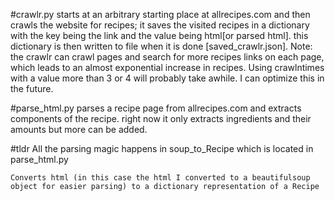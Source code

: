 #crawlr.py 
starts at an arbitrary starting place at allrecipes.com and then crawls the website for recipes; it saves the visited recipes in a dictionary with the key being the link and the value being html[or parsed html]. this dictionary is then written to file when it is done [saved_crawlr.json].
Note: the crawlr can crawl pages and search for more recipes links on each page, which leads to an almost exponential increase in recipes. Using crawlntimes with a value more than 3 or 4 will probably take awhile. I can optimize this in the future. 

#parse_html.py 
parses a recipe page from allrecipes.com and extracts components of the recipe. right now it only extracts ingredients and their amounts but more can be added.

#tldr
    All the parsing magic happens in soup_to_Recipe which is located in 
    parse_html.py

    Converts html (in this case the html I converted to a beautifulsoup
    object for easier parsing) to a dictionary representation of a Recipe

